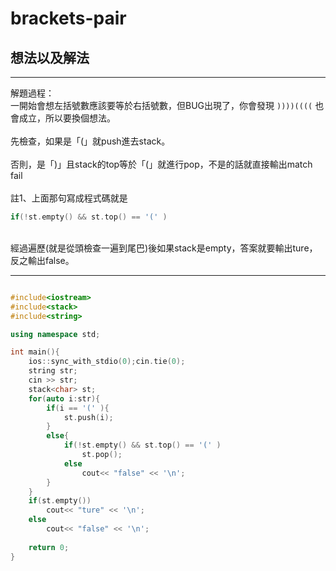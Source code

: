 # brackets-pair
## 想法以及解法
------------
解題過程：<br>
一開始會想左括號數應該要等於右括號數，但BUG出現了，你會發現 `))))((((` 也會成立，所以要換個想法。
<br>
<br>
先檢查，如果是「(」就push進去stack。
<br>
<br>
否則，是「)」且stack的top等於「(」就進行pop，不是的話就直接輸出match fail
<br>
<br>
註1、上面那句寫成程式碼就是
```cpp 
if(!st.empty() && st.top() == '(' ) 
```
<br>
經過遍歷(就是從頭檢查一遍到尾巴)後如果stack是empty，答案就要輸出ture，反之輸出false。

------------

```cpp

#include<iostream>
#include<stack>
#include<string>

using namespace std;

int main(){
	ios::sync_with_stdio(0);cin.tie(0);
	string str; 
	cin >> str;
	stack<char> st;
	for(auto i:str){
		if(i == '(' ){
			st.push(i);
		}
		else{
			if(!st.empty() && st.top() == '(' )
				st.pop();
			else
				cout<< "false" << '\n';
		}
	}
	if(st.empty())
		cout<< "ture" << '\n';
	else 
		cout<< "false" << '\n';
	
	return 0;
}
```
